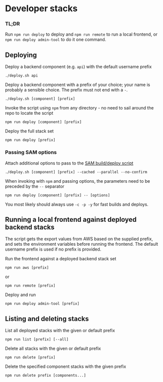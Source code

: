 # Developer stacks

### TL;DR

Run `npm run deploy` to deploy and `npm run remote` to run a local frontend, or `npm run deploy admin-tool` to do it
one command.

## Deploying

Deploy a backend component (e.g. `api`) with the default username prefix

```shell
./deploy.sh api
```

Deploy a backend component with a prefix of your choice; your name is probably a sensible choice. The prefix must not
end with a `-`.

```shell
./deploy.sh [component] [prefix]
```

Invoke the script using `npm` from any directory - no need to sail around the repo to locate the script

```shell
npm run deploy [component] [prefix]
```

Deploy the full stack set

```shell
npm run deploy [prefix]
```

### Passing SAM options

Attach additional options to pass to the [SAM build/deploy script](../deploy-sam-stack.sh)

```shell
./deploy.sh [component] [prefix] --cached --parallel --no-confirm
```

When invoking with `npm` and passing options, the parameters need to be preceded by the `--` separator

```shell
npm run deploy [component] [prefix] -- [options]
```

You most likely should always use `-c -p -y` for fast builds and deploys.

## Running a local frontend against deployed backend stacks

The script gets the export values from AWS based on the supplied prefix, and sets the environment variables before
running the frontend. The default username prefix is used if no prefix is provided.

Run the frontend against a deployed backend stack set

```shell
npm run aws [prefix]
```

or

```shell
npm run remote [prefix]
```

Deploy and run

```shell
npm run deploy admin-tool [prefix]
```

## Listing and deleting stacks

List all deployed stacks with the given or default prefix

```shell
npm run list [prefix] [--all]
```

Delete all stacks with the given or default prefix

```shell
npm run delete [prefix]
```

Delete the specified component stacks with the given prefix

```shell
npm run delete prefix [components...]
```
